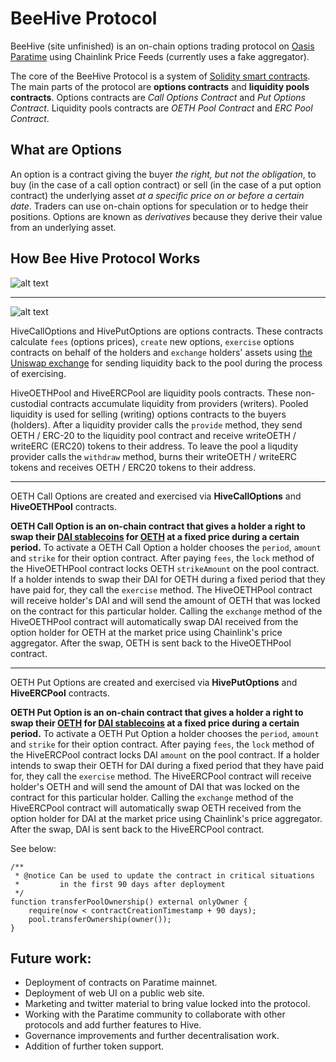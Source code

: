 # BeeHive Protocol

BeeHive (site unfinished) is an on-chain options trading protocol on [Oasis Paratime](https://oasiseth.org) using Chainlink Price Feeds (currently uses a fake aggregator).

The core of the BeeHive Protocol is a system of [Solidity smart contracts](https://github.com/ethereum/solidity). The main parts of the protocol are **options contracts** and **liquidity pools contracts**. Options contracts are _Call Options Contract_ and _Put Options Contract_. Liquidity pools contracts are _OETH Pool Contract_ and _ERC Pool Contract_.


## What are Options

An option is a contract giving the buyer _the right, but not the obligation_, to buy (in the case of a call option contract) or sell (in the case of a put option contract) the underlying asset _at a specific price on or before a certain date_. Traders can use on-chain options for speculation or to hedge their positions. Options are known as _derivatives_ because they derive their value from an underlying asset. 

## How Bee Hive Protocol Works

![alt text](https://camo.githubusercontent.com/5251fcb9cc70c35ff3d148c03397d1a7e0a44c45ee325a4f23e8d844c077f374/68747470733a2f2f692e696d6775722e636f6d2f6d31536f6f78332e706e67) 

---

![alt text](https://camo.githubusercontent.com/7484b921efa54a5a79d6966d5dffd454b1d5eef3723f22cb0d1a31f82bbc6459/68747470733a2f2f692e696d6775722e636f6d2f5a7771394777782e706e67)

HiveCallOptions and HivePutOptions are options contracts. These contracts calculate `fees` (options prices), `create` new options, `exercise` options contracts on behalf of the holders and `exchange` holders' assets using [the Uniswap exchange](https://uniswap.oasiseth.org) for sending liquidity back to the pool during the process of exercising.

HiveOETHPool and HiveERCPool are liquidity pools contracts. These non-custodial contracts accumulate liquidity from providers (writers). Pooled liquidity is used for selling (writing) options contracts to the buyers (holders). After a liquidity provider calls the `provide` method, they send OETH / ERC-20 to the liquidity pool contract and receive writeOETH / writeERC (ERC20) tokens to their address. To leave the pool a liqudity provider calls the `withdraw` method, burns their writeOETH / writeERC tokens and receives OETH / ERC20 tokens to their address.

---

OETH Call Options are created and exercised via **HiveCallOptions** and **HiveOETHPool** contracts.

**OETH Call Option is an on-chain contract that gives a holder a right to swap their [DAI stablecoins](https://github.com/makerdao/dss) for [OETH](https://ethereum.org/eth/) at a fixed price during a certain period.** To activate a OETH Call Option a holder chooses the `period`, `amount` and `strike` for their option contract. After paying `fees`, the `lock` method of the HiveOETHPool contract locks OETH `strikeAmount` on the pool contract. If a holder intends to swap their DAI for OETH during a fixed period that they have paid for, they call the `exercise` method. The HiveOETHPool contract will receive holder's DAI and will send the amount of OETH that was locked on the contract for this particular holder. Calling the `exchange` method of the HiveOETHPool contract will automatically swap DAI received from the option holder for OETH at the market price using Chainlink's price aggregator. After the swap, OETH is sent back to the HiveOETHPool contract.

---

OETH Put Options are created and exercised via **HivePutOptions** and **HiveERCPool** contracts.

**OETH Put Option is an on-chain contract that gives a holder a right to swap their [OETH](https://oasiseth.org) for [DAI stablecoins](https://github.com/VenusProtocol/venus-protocol) at a fixed price during a certain period.** To activate a OETH Put Option a holder chooses the `period`, `amount` and `strike` for their option contract. After paying `fees`, the `lock` method of the HiveERCPool contract locks DAI `amount` on the pool contract. If a holder intends to swap their OETH for DAI during a fixed period that they have paid for, they call the `exercise` method. The HiveERCPool contract will receive holder's OETH and will send the amount of DAI that was locked on the contract for this particular holder. Calling the `exchange` method of the HiveERCPool contract will automatically swap OETH received from the option holder for DAI at the market price using Chainlink's price aggregator. After the swap, DAI is sent back to the HiveERCPool contract.

See below: 

    /**
     * @notice Can be used to update the contract in critical situations
     *         in the first 90 days after deployment
     */
    function transferPoolOwnership() external onlyOwner {
        require(now < contractCreationTimestamp + 90 days);
        pool.transferOwnership(owner());
    }


## Future work:

- Deployment of contracts on Paratime mainnet.
- Deployment of web UI on a public web site.
- Marketing and twitter material to bring value locked into the protocol.
- Working with the Paratime community to collaborate with other protocols and add further features to Hive.
- Governance improvements and further decentralisation work.
- Addition of further token support.
